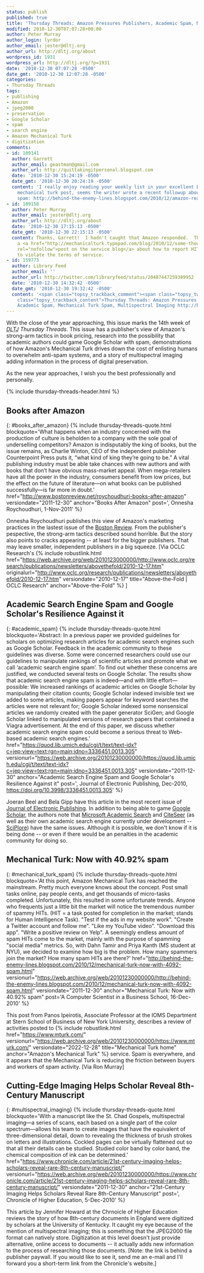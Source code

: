 ```yaml
---
status: publish
published: true
title: 'Thursday Threads: Amazon Pressures Publishers, Academic Spam, Mechanical Turk Spam, Multispectral Imaging'
modified: 2010-12-30T07:07:28+00:00
author: Peter Murray
author_login: lyrdor
author_email: jester@dltj.org
author_url: http://dltj.org/about
wordpress_id: 1931
wordpress_url: http://dltj.org/?p=1931
date: '2010-12-30 07:07:28 -0500'
date_gmt: '2010-12-30 12:07:28 -0500'
categories:
- Thursday Threads
tags:
- publishing
- Amazon
- jpeg2000
- preservation
- Google Scholar
- spam
- search engine
- Amazon Mechanical Turk
- digitization
comments:
- id: 109141
  author: Garrett
  author_email: geastman@gmail.com
  author_url: http://quittakingitpersonal.blogspot.com
  date: '2010-12-30 15:24:19 -0500'
  date_gmt: '2010-12-30 20:24:19 -0500'
  content: 'I really enjoy reading your weekly list in your excellent blog.  Re: your
    mechanical turk post, seems the writer wrote a recent followup about Amazon addressing
    spam: http://behind-the-enemy-lines.blogspot.com/2010/12/amazon-reacts-spammers-kicked-out-of.html'
- id: 109158
  author: Peter Murray
  author_email: jester@dltj.org
  author_url: http://dltj.org/about
  date: '2010-12-30 17:15:13 -0500'
  date_gmt: '2010-12-30 22:15:13 -0500'
  content: Thanks, Garrett!  I hadn't caught that Amazon responded.  They even have
    a <a href="http://mechanicalturk.typepad.com/blog/2010/12/some-thoughts-on-invalid-hits-.html"
    rel="nofollow">post on the service blog</a> about how to report HITs that appear
    to violate the terms of service.
- id: 159773
  author: Library Feed
  author_email: ''
  author_url: http://twitter.com/libraryfeed/status/20487447259389952
  date: '2010-12-30 14:32:42 -0500'
  date_gmt: '2010-12-30 19:32:42 -0500'
  content: '<span class="topsy_trackback_comment"><span class="topsy_twitter_username"><span
    class="topsy_trackback_content">Thursday Threads: Amazon Pressures Publishers,
    Academic Spam, Mechanical Turk Spam, Multispectral Imaging http://bit.ly/eTY9TE</span></span>'
---
```

With the close of the year approaching, this issue marks the 14th week of <i><acronym title="Disruptive Library Technology Jester">DLTJ</acronym> Thursday Threads</i>.  This issue has a publisher's view of Amazon's strong-arm tactics in book pricing, research into the possibility that academic authors could game Google Scholar with spam, demonstrations of how Amazon's Mechanical Turk drives down the cost of enlisting humans to overwhelm anti-spam systems, and a story of multispectral imaging adding information in the process of digital preservation.


As the new year approaches, I wish you the best professionally and personally.

{% include thursday-threads-header.html %}

## Books after Amazon
{: #books_after_amazon}
{% include thursday-threads-quote.html
blockquote='What happens when an industry concerned with the production of culture is beholden to a company with the sole goal of underselling competitors? Amazon is indisputably the king of books, but the issue remains, as Charlie Winton, CEO of the independent publisher Counterpoint Press puts it, &ldquo;what kind of king they&rsquo;re going to be.&rdquo; A vital publishing industry must be able take chances with new authors and with books that don&rsquo;t have obvious mass-market appeal. When mega-retailers have all the power in the industry, consumers benefit from low prices, but the effect on the future of literature&mdash;on what books can be published successfully&mdash;is far more in doubt.'
href="http://www.bostonreview.net/roychoudhuri-books-after-amazon"
versiondate="2011-12-30" 
anchor="Books After Amazon"
post=', Onnesha Roychoudhuri, 1-Nov-2011'
%}

Onnesha Roychoudhuri publishes this view of Amazon's marketing practices in the lastest issue of the <a href="http://www.bostonreview.net/" title="Boston Review &amp;mdash; Home">Boston Review</a>.  From the publisher's pespective, the strong-arm tactics described sound horrible.  But the story also points to cracks appearing -- at least for the bigger publishers.  That may leave smaller, independent publishers in a big squeeze.  [Via OCLC Research's 
{% include robustlink.html href="https://web.archive.org/web/2010123000000/http://www.oclc.org/research/publications/newsletters/abovethefold/2010-12-17.htm" originalurl="http://www.oclc.org/research/publications/newsletters/abovethefold/2010-12-17.htm" versiondate="2010-12-17" title="Above-the-Fold | OCLC Research" anchor="Above-the-Fold" %} 
]

## Academic Search Engine Spam and Google Scholar's Resilience Against it
{: #academic_spam}
{% include thursday-threads-quote.html
blockquote='Abstract: In a previous paper we provided guidelines for scholars on optimizing research articles for academic search engines such as Google Scholar. Feedback in the academic community to these guidelines was diverse. Some were concerned researchers could use our guidelines to manipulate rankings of scientific articles and promote what we call &lsquo;academic search engine spam&rsquo;. To find out whether these concerns are justified, we conducted several tests on Google Scholar. The results show that academic search engine spam is indeed&mdash;and with little effort&mdash;possible: We increased rankings of academic articles on Google Scholar by manipulating their citation counts; Google Scholar indexed invisible text we added to some articles, making papers appear for keyword searches the articles were not relevant for; Google Scholar indexed some nonsensical articles we randomly created with the paper generator SciGen; and Google Scholar linked to manipulated versions of research papers that contained a Viagra advertisement. At the end of this paper, we discuss whether academic search engine spam could become a serious threat to Web-based academic search engines.'
href="https://quod.lib.umich.edu/cgi/t/text/text-idx?c=jep;view=text;rgn=main;idno=3336451.0013.305"
versionurl="https://web.archive.org/20101230000000/https://quod.lib.umich.edu/cgi/t/text/text-idx?c=jep;view=text;rgn=main;idno=3336451.0013.305"
versiondate="2011-12-30" 
anchor="Academic Search Engine Spam and Google Scholar's Resilience Against it"
post=', Journal of Electronic Publishing, Dec-2010, https://doi.org/10.3998/3336451.0013.305'
%}

Joeran Beel and Bela Gipp have this article in the most recent issue of <a href="https://journals.publishing.umich.edu/jep/" title="The Journal of Electronic Publishing: Welcome">Journal of Electronic Publishing</a>.  In addition to being able to game <a href="http://scholar.google.com/" title="Google Scholar">Google Scholar</a>, the authors note that <a href="http://academic.research.microsoft.com/" title="Microsoft Academic Search">Microsoft Academic Search</a> and <a href="http://citeseer.ist.psu.edu/" title="CiteSeerX">CiteSeer</a> (as well as their own academic search engine currently under development -- <a href="http://SciPlore.org/" title="SciPlore: Exploring Science">SciPlore</a>) have the same issues.  Although it is possible, we don't know if it is being done -- or even if there would be an penalties in the academic community for doing so.

## Mechanical Turk: Now with 40.92% spam
{: #mechanical_turk_spam}
{% include thursday-threads-quote.html
blockquote='At this point, Amazon Mechanical Turk has reached the mainstream. Pretty much everyone knows about the concept. Post small tasks online, pay people cents, and get thousands of micro-tasks completed. Unfortunately, this resulted in some unfortunate trends. Anyone who frequents just a little bit the market will notice the tremendous number of spammy HITs. (HIT = a task posted for completion in the market; stands for Human Intelligence Task). "Test if the ads in my website work". "Create a Twitter account and follow me". "Like my YouTube video". "Download this app". "Write a positive review on Yelp". A seemingly endless amount of spam HITs come to the market, mainly with the purpose of spamming "social media" metrics. So, with Dahn Tamir and Priya Kanth (MS student at NYU), we decided to examine how big is the problem. How many spammers join the market? How many spam HITs are there?'
href="http://behind-the-enemy-lines.blogspot.com/2010/12/mechanical-turk-now-with-4092-spam.html"
versionurl="https://web.archive.org/web/20101230000000/http://behind-the-enemy-lines.blogspot.com/2010/12/mechanical-turk-now-with-4092-spam.html" 
versiondate="2011-12-30" 
anchor="Mechanical Turk: Now with 40.92% spam"
post='A Computer Scientist in a Business School, 16-Dec-2010'
%}

This post from Panos Ipeirotis, Associate Professor at the IOMS Department at Stern School of Business of New York University, describes a review of activities posted to {% include robustlink.html href="https://www.mturk.com/" versionurl="https://web.archive.org/web/20101230000000/https://www.mturk.com/" versiondate="2022-12-28" title="Mechanical Turk home" anchor="Amazon's Mechanical Turk" %}  service.  Spam is everywhere, and it appears that the Mechanical Turk is reducing the friction between buyers and workers of spam activity. [Via Ron Murray]

## Cutting-Edge Imaging Helps Scholar Reveal 8th-Century Manuscript
{: #multispectral_imaging}
{% include thursday-threads-quote.html
blockquote='With a manuscript like the St. Chad Gospels, multispectral imaging&mdash;a series of scans, each based on a single part of the color spectrum&mdash;allows his team to create images that have the equivalent of three-dimensional detail, down to revealing the thickness of brush strokes on letters and illustrations. Cockled pages can be virtually flattened out so that all their details can be studied. Studied color band by color band, the chemical composition of ink can be determined.'
href="https://www.chronicle.com/article/21st-century-imaging-helps-scholars-reveal-rare-8th-century-manuscript/"
versionurl="https://web.archive.org/web/20101230000000/https://www.chronicle.com/article/21st-century-imaging-helps-scholars-reveal-rare-8th-century-manuscript/"
versiondate="2011-12-30" 
anchor="21st-Century Imaging Helps Scholars Reveal Rare 8th-Century Manuscript"
post=', Chronicle of Higher Education, 5-Dec-2010'
%}

This article by Jennifer Howard at the Chrnoicle of Higher Education reviews the story of how 8th-century documents in England were digitized by scholars at the University of Kentucky.  It caught my eye because of the mention of multispectral imaging; this is something that the JPEG2000 file format can natively store.  Digitization at this level doesn't just provide alternative, online access to documents -- it actually adds new information to the process of researching those documents.  [Note: the link is behind a publisher paywall. If you would like to see it, send me an e-mail and I'll forward you a short-term link from the Chronicle's website.]
